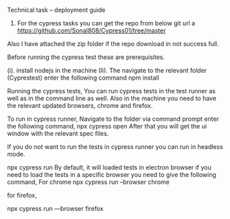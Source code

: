 Technical task – deployment guide

1.	For the cypress tasks you can get the repo from below git url
a
https://github.com/Sonal808/Cypress01/tree/master

Also I have attached the zip folder if the repo download in not success full.

Before running the cypress test these are prerequisites.

(i). install nodejs in the machine
(Ii). The navigate to the relevant folder (Cyprestest) enter the following command
		npm install

Running the cypress tests,
You can run cypress tests in the test runner as well as in the command line as well. Also in the machine you need to have the relevant updated browsers, chrome and firefox.

To run in cypress runner,
Navigate to the folder via command prompt enter the following command,
	npx cypress open
After that you will get the ui window with the relevant spec files.

If you do not want to run the tests in cypress runner you can run in headless mode.

npx cypress run
By default, it will loaded tests in electron browser if you need to load the tests in a specific browser you need to give the following command,
 For chrome
npx cypress run –browser chrome

for firefox,

npx cypress run —browser firefox	

